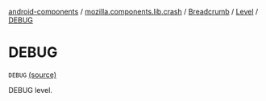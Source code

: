 [android-components](../../../index.md) / [mozilla.components.lib.crash](../../index.md) / [Breadcrumb](../index.md) / [Level](index.md) / [DEBUG](./-d-e-b-u-g.md)

# DEBUG

`DEBUG` [(source)](https://github.com/mozilla-mobile/android-components/blob/master/components/lib/crash/src/main/java/mozilla/components/lib/crash/Breadcrumb.kt#L53)

DEBUG level.

